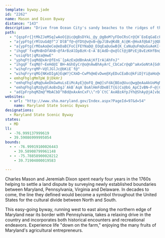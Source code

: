 ```yaml
---
template: byway.jade
id: "2262"
name: Mason and Dixon Byway
distance: "143"
description: "Drive from Ocean City's sandy beaches to the ridges of the rolling Allegheny Highlands on Maryland's most scenic roads."
path: 
  - "{qspFr{}tMkZJeMSq[wAoO{@ic@qBsDYkL_@y_@gBoM?yFDoCRsCr@{H`EoEqGaEcFkIcJsFyGiT_VitA}|AsCwDyA{BkMwU_AqC}DiPaXilAi@cB_AuBsCkEcDmCe^_TyC_C}AgBeBcDaZqp@iByCgCmDqZw`@kBsBmAq@}Bo@mFw@sB_AuAgAmEyHyHqL_Xi]iAy@}Aw@gMcDmCgB{@cAuKePkHkLe^cj@GcAJe@z\\sWhY}UzCsC~BkCnMiObEsCxCy@xCW|x@GbDE`Da@lHeClIkDpG{ElIcHnI_G`OuGcF_KkFgIuAeBiCuB}MgJwM_HcB}N_@iF?i@bCsSEcAw@cGy@mMGoLTaINkAbAmBlA{DJw@\\uF`@wAx@mBHsASkCo@oBe@}@gEsDO[Ey@^kDCo@Su@u@}A{DiF`AsBBoFmEgKcAsB}C{EmF{GuK{M}HwDOYEg@T_D@y@k@iDO]iAmAm@gAK_@iAgHUs@qCyEyEaGkHgHyAeBoByCmAyCe@m@rEyDlD_@bGkAzDiA~Aq@h@_@Zk@XgBn@cPpDyAfImClLmGvCsArDgAnIqBhBs@fMyHdJaFnNcJjBcAnN{D~GyAhC_Ah@_@rFaIn@MhACr@SvB_CfCaHp@oAj@w@x@[lEQbEq@`DkAtOqJhVmK_Am@c@s@{@gFCw@R_BnBsDHeACaHq@iDWiBBkSHsD`@uEvAsKTmELq@jAaCdDmF|@{EfBqFHyAKwG@i@H{@fCwNJkBDeE_@s@y@mEYe@iAgAUyDcCuJ}B}Ku@qC}DsJsDwHgCkEI_ALeDCiAeCyGSkABaAdCaJRqBm@wO_@gFyCmM_@s@][wDwB_EyC_AM_ADkDlBy@ZeAVwGp@iQQi@GuC_CwDmFm@McBZUGe@e@vF}Md@c@zGyDrDaDx@sANk@|@}MZyAxAaDr@qGvGsAxBs@dAs@vPq[nAmBt@q@vAu@|ZyMt@g@xDwDfA{@x@YhEe@f@W~@sAb@gCCmAYyAiAeCI{@LkAd@mADe@?y@Iq@o@_A_ASy@NmBzAe@J_@OS]C]NaDAk@mCaHs@eAaAaA}DsBm@e@iByBEw@Hs@^e@nAGlExCr@Xt@KhA_Ax@Sx@V|B~BxA`@bBDlBe@jDyCp@QxCS\\Mv@w@`@o@pBaK?y@Kc@o@g@mDsAcFaByAq@uE_Ek@y@]yA?eBVmBhEwNxBoK{@mA}@q@sGyBaRsFe@[wFgGcE_FsAeCcCsHeAoA{CkBQg@KeAl@E`A_@`BkApA{Ad@kAzFcQhAyBdBmCtLqWbDgGhAgA`A_@rJk@dIkAjAa@l@]t@u@nDsF|@mClAmIxC{PrEyYbFaZ|D}N`EiK|D}H~AiFhBoJvFsORmAJ_BOeEtFa@rCk@fOgE"
  - "a{ypFtg{rMlUuGd@?^J`DlB^f@~@fDt@v@vB~@pJlBv@KdB_A|@K~@HxAf@bA?j@QbD{B`EsBxJaC`C]vBG`AD`D`@hBj@tVtJ|I`Drm@`R~@LdAAvSm@"
  - "a{ypFtg{rMOaAo@eCe@eDaB{FoC{FEYNaD@_EOqEa@uGwB{K_CaNu@uFm@uGuAeK[{ER{BHc@xBuD~@eAf@yA?_A_ByGI{@CkBhAM|B_BnGoGpAmBnC{Hb@}@Me@_CsE[_Aw@{C[sBwFyFwG}LsBeCy@_Bo@gB[eBmAwMUwAc@gAe@m@qCmCwF{J{@qAwBmBcA_B_GuKgEeHmCoFcBgE]sAqAkKcB{JyC}VsAoG?gBx@qG`@iBhG{OPmAAyA}@_MmAcH_EmPwCcGu@qBqDwPy@kFKsA_@aH?uChAgPtCoL`GkZ^wA~AgCdBsBx@eBrEcSH{Ai@{PtBk[gGt@iBHsAE_AWeJgDeB_@gGq@iIa@{Hs@mZgGcHMuAWqBy@eDqBoIwGeRaR_AgAoEeGgCkB}Ag@cAMcKc@aEa@kK{BoD_B{LsGgA_@oBScRF_BRgBj@sHxCcALy@O{@q@c@m@Y_AKy@@eAr@{FMsBW}@wBsBaMoJeIsJoF}FqAwBwCmH{A{CcJoNmAqAs@_@y@Q}@AgBXqAb@c@Z{@xAyAtEa@r@{@v@sBv@kBNwDYgBJyFX_IdAuBf@iDjAo^~HgCuSyBuSo@gE_EoNkF{Pk@mCw@{GKsDEemAJaG\\yG"
  - "ihgqF`fxqMnBnDfAhB~@fArBzAlDpBzK~E~A`B|AdD~@x@lCt@jBPzEjBvEzKHfBn@fD~@hIL^dAbCxA`CZtCGb@cAFcAV}BfByC\\uCWw@d@aHlK}EvG{@dBaArCUd@iAt@i@HmE?sBRq\\zEoASs@?wG~@gH`BcEMm@XaAjAm@d@U@_@SWg@OwA[G_WhE"
  - "usiqFbt|qMza@mwE"
  - "yphqFt{uqMd@xAr@fEnG`[pAzEx@dBnAnAjKfIrA|AhFnJ"
  - "ihgqF`fxqM@?~EeHd@I`BH~AGhEyCr@o@nAwBhAyArC_CbCaCr@qD^aAxGoNtA{GdCmJ~AsJHsCXaAbEeIhMqQj@gAh@sBNyBh@sD|@sC`CeFFg@_@kABo@VYRExBZlBGZWXm@hA_AXm@He@?y@c@qAO{Ce@sCc@kAs@s@uB_@mCyAsASo@?cC~@i@FyBG}C]cBc@_GeDaDqAkIE_DJyCAw@FiAp@wK|JmAj@cMf@qRPmM\\"
  - "wihqFryrqMP~V@lJGlJc@bKiE`f@"
  - "wihqFryrqMG{NKeDIgA}EqW?}CXmD~CwPh@mEvDwe@XyEDuCEaBc@kFiD}Yi@aHo@e^"
  - emhqFhglqMmTpW_DjDkHrJ
  - "emhqFhglqMq@uAeDkGwHuLsEiMcAyE}@oFQ_@m@]sFdA{BEo@Uuc@wg@eAaAkUoMqNsJcAyBsCgKO{Ak@mKmB}TkAmRK{DL{Dn@qEr@gChC{FzImQrB}En@mC^_DD_CsBkh@o@{He@gEsAuJuBcZ?{CV{Cl@}Bx@oB|F_J|Tqa@pMqTlg@e`ArBgErEyMj[umAd_@w}AnBkFrAaCtCuD~CyCzAeBtBgDvE{KpGiPbBeDdBaCbBeBxNcKhO{JjFqCpKsD~H{AhLeBrCw@zBaAvDeCvGoGlEgD|CkBnOmIrWuPr@m@rAeBnA_Cx@gBxB{C`GoGbKqIdCgCvAuChIuRdAwArBoAoXkjAWmB^ye@CmJUaBiCsGGyAZyBN_@|D_Gd@cAzEyONsAMiLHm@h@k@m@mDQ_D@g]HsEjIqiAbB}Nt@eEr@_CnAuCpKoTp@_CPyAPgC@yCSsC_@uBwHw]_Iw`@wN{q@cDeQiA_IIkAEsCDaJIsBOy@}@uBwBkBgt@y[{L_G{@WmAGgGr@yBBmCWwBq@aAg@mByAiAsA_Ve`@aA_BaBaEwBgGaKcXaQue@m@iCeKuh@}FiVg@yAoAuCeOoUsAeC{D{KwSoh@_BeD}BuF}@eD[oBSqC?uGRqC^oC|BmKNgAXkE@aIUiWi@meAKaDWqB_BiKHk@c@_Ee@wKmAc`@_Bab@Hq@NSDYEWYSOq@SoFo@}LuDa`@iAsQwA{^IaYMeCkB}O_AsGaFsPu@oDMqAsFi}AgFomAoFgsAaAoKiBuMUsCAaB@wCTiD|Dc\\pGyf@h@_HJuEOoGuAsSUoJCwMFiEl@oLfBqVpBi\\zB{a@hF}w@XkGb@sSSkH}AiZQqKSmo@HaGJ_CbAaMlAoK^mEn@aMn@kXzEsl@f@iLV_INiS?uFS{Ly@gM{@}I{M{z@iA{FqAkFoAcEmGmPy@mCs@gD_@mCQaCMeD?sE~Aal@h@cM`AqKrD{Wp@kHhR}zBp@uSBsFCaGm@kSy@_OMgD{@oNMuDEeJRoIvBsf@h@oJlNqqBhBa[f@_E"
  - "emhqFhglqMz@y@lAoBxDgJ`AkB`AqA`BoAlHmFdDeBlT{G|Cs@bG_ApCIvBN~F~@|CF`JgAvFcAr@AtB^xEzAzBVlB?zTe@`CWnEcAHHNBNKBW^SlGiBpK_BnE}@pB?dJ^jOgCrAGhAFhEx@`CXnAEvHgAx@Lh@d@t@~@~@l@rSlElFjClBl@nE^pCp@h@@hBe@bFGlE}@|AHdAj@`GvGhCjAlARvJD~N~@zGKpBKb@IfCsB~Ak@hUWrBm@b@e@Na@j@kFBaAy@{JHcC^}BNo@n@_AjFwDf@cAXaA\\yCOuRTuF\\eB"
  - "ad{pFrphqMZm@^MbACbD^hBd@xAxAnCxF\\^rD`CtC`AxABzAYpJYh@ShAy@jA[vb@^xANrEhAhABbB]fBoA|PiPhFqGjAs@r@MdAJr@TbGxE`BdAdAVhAKrAw@`EyDbDuDzKiNpAsAnL_HkVaP{FaDaCy@_T{DgBs@mF}CoAyA}AuC_FoMs@}@cEaCi@s@aCsFuF{ImB_B{IoGwFkCiBA_D`As@Fm@GoCyAy@McEQkFLiCd@yAd@qG`Ee@J]AeBk@iCcBmBaBYQwBg@}@GmBZiJ~DuBVy@KuAq@g@McDK}[rFsCpASTu@pBmBbH[r@a@\\iEz@{LhBtK|MfJrKlE`Gj@lAlBzHR^d@\\nBt@`CrBlGlIrCrEbAzBlB~GjB`Jn@fEhAxBpBfBxAg@bBfA"
websites: 
  - url: "http://www.sha.maryland.gov/Index.aspx?PageId=97&d=54"
    name: Maryland State Scenic Byways
designations: 
  - Maryland State Scenic Byway
states: 
  - MD
ll: 
  - -76.999137999619
  - 39.59086999995054
bounds: 
  - - -76.99919100026443
    - 39.58908799961148
  - - -75.78858900028212
    - 39.71904000019583

---
```


Charles Mason and Jeremiah Dixon spent nearly four years in the 1760s helping to settle a land dispute by surveying newly established boundaries between Maryland, Pennsylvania, Virginia and Delaware. In decades to come, the line they defined would become a symbol throughout the United States for the cultural divide between North and South.

This easy-going byway, running west to east along the northern edge of Maryland near its border with Pennsylvania, takes a relaxing drive in the country and incorporates both historical encounters and recreational endeavors. Experience life "down on the farm," enjoying the many fruits of Maryland's agricultural entrepreneurs.